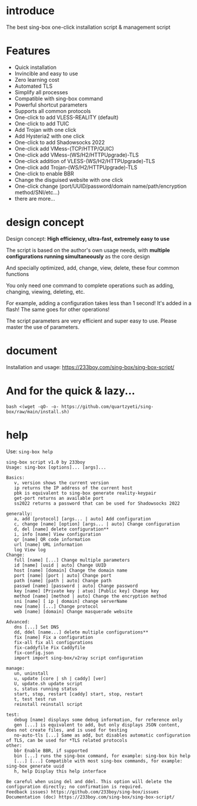 # introduce

The best sing-box one-click installation script & management script

# Features

- Quick installation
- Invincible and easy to use
- Zero learning cost
- Automated TLS
- Simplify all processes
- Compatible with sing-box command
- Powerful shortcut parameters
- Supports all common protocols
- One-click to add VLESS-REALITY (default)
- One-click to add TUIC
- Add Trojan with one click
- Add Hysteria2 with one click
- One-click to add Shadowsocks 2022
- One-click add VMess-(TCP/HTTP/QUIC)
- One-click add VMess-(WS/H2/HTTPUpgrade)-TLS
- One-click addition of VLESS-(WS/H2/HTTPUpgrade)-TLS
- One-click add Trojan-(WS/H2/HTTPUpgrade)-TLS
- One-click to enable BBR
- Change the disguised website with one click
- One-click change (port/UUID/password/domain name/path/encryption method/SNI/etc...)
- there are more...

# design concept

Design concept: **High efficiency, ultra-fast, extremely easy to use**

The script is based on the author's own usage needs, with **multiple configurations running simultaneously** as the core design

And specially optimized, add, change, view, delete, these four common functions

You only need one command to complete operations such as adding, changing, viewing, deleting, etc.

For example, adding a configuration takes less than 1 second! It's added in a flash! The same goes for other operations!

The script parameters are very efficient and super easy to use. Please master the use of parameters.

# document

Installation and usage: https://233boy.com/sing-box/sing-box-script/

# And for the quick & lazy...
```
bash <(wget -qO- -o- https://github.com/quartzyeti/sing-box/raw/main/install.sh)
```



# help

Use: `sing-box help`

```
sing-box script v1.0 by 233boy
Usage: sing-box [options]... [args]...

Basics:
   v, version shows the current version
   ip returns the IP address of the current host
   pbk is equivalent to sing-box generate reality-keypair
   get-port returns an available port
   ss2022 returns a password that can be used for Shadowsocks 2022

generally:
   a, add [protocol] [args... | auto] Add configuration
   c, change [name] [option] [args... | auto] Change configuration
   d, del [name] delete configuration**
   i, info [name] View configuration
   qr [name] QR code information
   url [name] URL information
   log View log
Change:
   full [name] [...] Change multiple parameters
   id [name] [uuid | auto] Change UUID
   host [name] [domain] Change the domain name
   port [name] [port | auto] Change port
   path [name] [path | auto] Change path
   passwd [name] [password | auto] Change password
   key [name] [Private key | atuo] [Public key] Change key
   method [name] [method | auto] Change the encryption method
   sni [name] [ ip | domain] change serverName
   new [name] [...] Change protocol
   web [name] [domain] Change masquerade website

Advanced:
   dns [...] Set DNS
   dd, ddel [name...] delete multiple configurations**
   fix [name] Fix a configuration
   fix-all fix all configurations
   fix-caddyfile Fix Caddyfile
   fix-config.json
   import import sing-box/v2ray script configuration

manage:
   un, uninstall
   u, update [core | sh | caddy] [ver]
   U, update.sh update script
   s, status running status
   start, stop, restart [caddy] start, stop, restart
   t, test test run
   reinstall reinstall script

test:
   debug [name] displays some debug information, for reference only
   gen [...] is equivalent to add, but only displays JSON content, does not create files, and is used for testing
   no-auto-tls [...] Same as add, but disables automatic configuration of TLS, can be used for *TLS related protocols
other:
   bbr Enable BBR, if supported
   bin [...] runs the sing-box command, for example: sing-box bin help
   [...] [...] Compatible with most sing-box commands, for example: sing-box generate uuid
   h, help Display this help interface

Be careful when using del and ddel. This option will delete the configuration directly; no confirmation is required.
Feedback issues) https://github.com/233boy/sing-box/issues
Documentation (doc) https://233boy.com/sing-box/sing-box-script/
```
